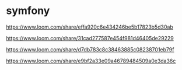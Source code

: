 # symfony

https://www.loom.com/share/effa920c6e434246be5b17823b5d30ab

https://www.loom.com/share/31cad277587e454f981d46405de29229

https://www.loom.com/share/d7db783c8c38463885c08238701eb79f

https://www.loom.com/share/e9bf2a33e09a46789484509a0e3da36c
